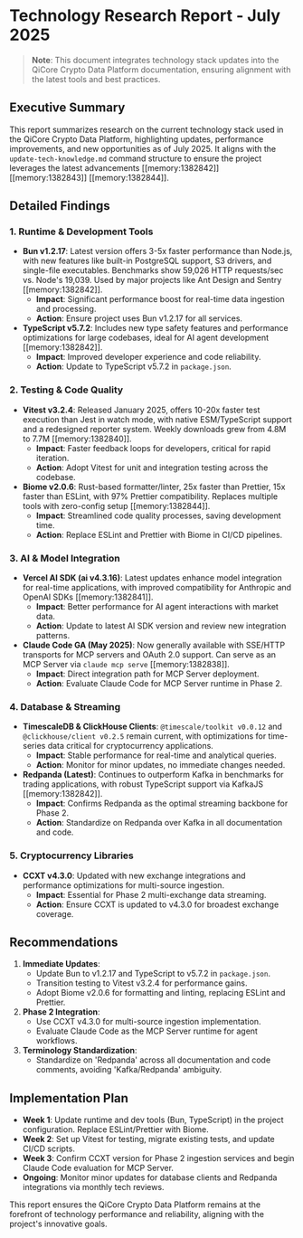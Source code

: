 # Technology Research Report - July 2025

> **Note**: This document integrates technology stack updates into the QiCore Crypto Data Platform documentation, ensuring alignment with the latest tools and best practices.

## Executive Summary
This report summarizes research on the current technology stack used in the QiCore Crypto Data Platform, highlighting updates, performance improvements, and new opportunities as of July 2025. It aligns with the `update-tech-knowledge.md` command structure to ensure the project leverages the latest advancements [[memory:1382842]] [[memory:1382843]] [[memory:1382844]].

## Detailed Findings

### 1. Runtime & Development Tools
- **Bun v1.2.17**: Latest version offers 3-5x faster performance than Node.js, with new features like built-in PostgreSQL support, S3 drivers, and single-file executables. Benchmarks show 59,026 HTTP requests/sec vs. Node's 19,039. Used by major projects like Ant Design and Sentry [[memory:1382842]].
  - **Impact**: Significant performance boost for real-time data ingestion and processing.
  - **Action**: Ensure project uses Bun v1.2.17 for all services.
- **TypeScript v5.7.2**: Includes new type safety features and performance optimizations for large codebases, ideal for AI agent development [[memory:1382842]].
  - **Impact**: Improved developer experience and code reliability.
  - **Action**: Update to TypeScript v5.7.2 in `package.json`.

### 2. Testing & Code Quality
- **Vitest v3.2.4**: Released January 2025, offers 10-20x faster test execution than Jest in watch mode, with native ESM/TypeScript support and a redesigned reporter system. Weekly downloads grew from 4.8M to 7.7M [[memory:1382840]].
  - **Impact**: Faster feedback loops for developers, critical for rapid iteration.
  - **Action**: Adopt Vitest for unit and integration testing across the codebase.
- **Biome v2.0.6**: Rust-based formatter/linter, 25x faster than Prettier, 15x faster than ESLint, with 97% Prettier compatibility. Replaces multiple tools with zero-config setup [[memory:1382844]].
  - **Impact**: Streamlined code quality processes, saving development time.
  - **Action**: Replace ESLint and Prettier with Biome in CI/CD pipelines.

### 3. AI & Model Integration
- **Vercel AI SDK (ai v4.3.16)**: Latest updates enhance model integration for real-time applications, with improved compatibility for Anthropic and OpenAI SDKs [[memory:1382841]].
  - **Impact**: Better performance for AI agent interactions with market data.
  - **Action**: Update to latest AI SDK version and review new integration patterns.
- **Claude Code GA (May 2025)**: Now generally available with SSE/HTTP transports for MCP servers and OAuth 2.0 support. Can serve as an MCP Server via `claude mcp serve` [[memory:1382838]].
  - **Impact**: Direct integration path for MCP Server deployment.
  - **Action**: Evaluate Claude Code for MCP Server runtime in Phase 2.

### 4. Database & Streaming
- **TimescaleDB & ClickHouse Clients**: `@timescale/toolkit v0.0.12` and `@clickhouse/client v0.2.5` remain current, with optimizations for time-series data critical for cryptocurrency applications.
  - **Impact**: Stable performance for real-time and analytical queries.
  - **Action**: Monitor for minor updates, no immediate changes needed.
- **Redpanda (Latest)**: Continues to outperform Kafka in benchmarks for trading applications, with robust TypeScript support via KafkaJS [[memory:1382842]].
  - **Impact**: Confirms Redpanda as the optimal streaming backbone for Phase 2.
  - **Action**: Standardize on Redpanda over Kafka in all documentation and code.

### 5. Cryptocurrency Libraries
- **CCXT v4.3.0**: Updated with new exchange integrations and performance optimizations for multi-source ingestion.
  - **Impact**: Essential for Phase 2 multi-exchange data streaming.
  - **Action**: Ensure CCXT is updated to v4.3.0 for broadest exchange coverage.

## Recommendations

1. **Immediate Updates**:
   - Update Bun to v1.2.17 and TypeScript to v5.7.2 in `package.json`.
   - Transition testing to Vitest v3.2.4 for performance gains.
   - Adopt Biome v2.0.6 for formatting and linting, replacing ESLint and Prettier.
2. **Phase 2 Integration**:
   - Use CCXT v4.3.0 for multi-source ingestion implementation.
   - Evaluate Claude Code as the MCP Server runtime for agent workflows.
3. **Terminology Standardization**:
   - Standardize on 'Redpanda' across all documentation and code comments, avoiding 'Kafka/Redpanda' ambiguity.

## Implementation Plan

- **Week 1**: Update runtime and dev tools (Bun, TypeScript) in the project configuration. Replace ESLint/Prettier with Biome.
- **Week 2**: Set up Vitest for testing, migrate existing tests, and update CI/CD scripts.
- **Week 3**: Confirm CCXT version for Phase 2 ingestion services and begin Claude Code evaluation for MCP Server.
- **Ongoing**: Monitor minor updates for database clients and Redpanda integrations via monthly tech reviews.

This report ensures the QiCore Crypto Data Platform remains at the forefront of technology performance and reliability, aligning with the project's innovative goals. 